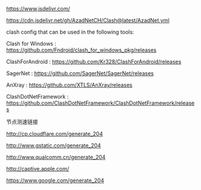 https://www.jsdelivr.com/

https://cdn.jsdelivr.net/gh/AzadNetCH/Clash@latest/AzadNet.yml

clash config that can be used in the following tools:

Clash for Windows : https://github.com/Fndroid/clash_for_windows_pkg/releases

ClashForAndroid : https://github.com/Kr328/ClashForAndroid/releases

SagerNet : https://github.com/SagerNet/SagerNet/releases

AnXray : https://github.com/XTLS/AnXray/releases

ClashDotNetFramework : https://github.com/ClashDotNetFramework/ClashDotNetFramework/releases

节点测速链接

http://cp.cloudflare.com/generate_204

http://www.gstatic.com/generate_204

http://www.qualcomm.cn/generate_204

http://captive.apple.com/

https://www.google.com/generate_204
